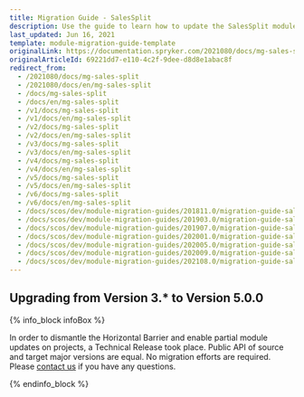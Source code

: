 ```yaml
---
title: Migration Guide - SalesSplit
description: Use the guide to learn how to update the SalesSplit module.
last_updated: Jun 16, 2021
template: module-migration-guide-template
originalLink: https://documentation.spryker.com/2021080/docs/mg-sales-split
originalArticleId: 69221dd7-e110-4c2f-9dee-d8d8e1abac8f
redirect_from:
  - /2021080/docs/mg-sales-split
  - /2021080/docs/en/mg-sales-split
  - /docs/mg-sales-split
  - /docs/en/mg-sales-split
  - /v1/docs/mg-sales-split
  - /v1/docs/en/mg-sales-split
  - /v2/docs/mg-sales-split
  - /v2/docs/en/mg-sales-split
  - /v3/docs/mg-sales-split
  - /v3/docs/en/mg-sales-split
  - /v4/docs/mg-sales-split
  - /v4/docs/en/mg-sales-split
  - /v5/docs/mg-sales-split
  - /v5/docs/en/mg-sales-split
  - /v6/docs/mg-sales-split
  - /v6/docs/en/mg-sales-split
  - /docs/scos/dev/module-migration-guides/201811.0/migration-guide-salessplit.html
  - /docs/scos/dev/module-migration-guides/201903.0/migration-guide-salessplit.html
  - /docs/scos/dev/module-migration-guides/201907.0/migration-guide-salessplit.html
  - /docs/scos/dev/module-migration-guides/202001.0/migration-guide-salessplit.html
  - /docs/scos/dev/module-migration-guides/202005.0/migration-guide-salessplit.html
  - /docs/scos/dev/module-migration-guides/202009.0/migration-guide-salessplit.html
  - /docs/scos/dev/module-migration-guides/202108.0/migration-guide-salessplit.html
---
```


## Upgrading from Version 3.* to Version 5.0.0

{% info_block infoBox %}

In order to dismantle the Horizontal Barrier and enable partial module updates on projects, a Technical Release took place. Public API of source and target major versions are equal. No migration efforts are required. Please [contact us](https://spryker.com/en/support/) if you have any questions.

{% endinfo_block %}
